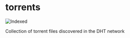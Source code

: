 torrents 
========
![Indexed](https://img.shields.io/badge/indexed-84135-blue)

Collection of torrent files discovered in the DHT network
